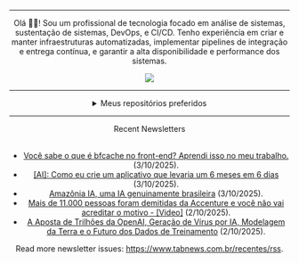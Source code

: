 <div align="center">
<hr>
<p>Olá 👋🏾! Sou um profissional de tecnologia focado em análise de sistemas, sustentação de sistemas, DevOps, e CI/CD. Tenho experiência em criar e manter infraestruturas automatizadas, implementar pipelines de integração e entrega contínua, e garantir a alta disponibilidade e performance dos sistemas.</p>
  <img src="https://media.giphy.com/media/yAGIvCiwPJn5C/giphy.gif">
<hr>
  <details>
  <summary>Meus repositórios preferidos</summary>
  <br />
  Alguns dos meus melhores repositórios:
  <br />
<br />
  <ul><li><a href=https://github.com/commitgeist/aluratube target="_blank" rel="noopener noreferrer">commitgeist/aluratube</a> (<b>0</b> ✨ and <b>0</b> 🍴): Aluratube - Desenvolvido durante a imersão React da Alura no final de 2022</li><li><a href=https://github.com/commitgeist/nlw-ia target="_blank" rel="noopener noreferrer">commitgeist/nlw-ia</a> (<b>0</b> ✨ and <b>0</b> 🍴): Projeto desenvolvido durante a NLW IA - Usando a API da OPENAI</li><li><a href=https://github.com/commitgeist/nlw-journey-ia target="_blank" rel="noopener noreferrer">commitgeist/nlw-journey-ia</a> (<b>0</b> ✨ and <b>0</b> 🍴): NLW IA - Agent de viagens usando python + langchain + GPT</li>
<li>More coming soon :).</li>
</ul>
  </details>
  <hr/>
    <summary>Recent Newsletters</summary>
  <br />
  <ul>
    <li><a href=https://www.tabnews.com.br/devcarlosalberto/voce-sabe-o-que-e-bfcache-no-front-end-aprendi-isso-no-meu-trabalho target="_blank" rel="noopener noreferrer">Você sabe o que é bfcache no front-end? Aprendi isso no meu trabalho.</a> (3/10/2025).</li><li><a href=https://www.tabnews.com.br/andersonlimadev/ai-como-eu-crie-um-aplicativo-que-levaria-um-6-meses-em-6-dias target="_blank" rel="noopener noreferrer">[AI]: Como eu crie um aplicativo que levaria um 6 meses em 6 dias</a> (3/10/2025).</li><li><a href=https://www.tabnews.com.br/filipericardo/amazonia-ia-uma-ia-genuinamente-brasileira target="_blank" rel="noopener noreferrer">Amazônia IA, uma IA genuinamente brasileira</a> (3/10/2025).</li><li><a href=https://www.tabnews.com.br/lalves/mais-de-11-000-pessoas-foram-demitidas-da-accenture-e-voce-nao-vai-acreditar-o-motivo-video target="_blank" rel="noopener noreferrer">Mais de 11.000 pessoas foram demitidas da Accenture e você não vai acreditar o motivo - [Video]</a> (2/10/2025).</li><li><a href=https://www.tabnews.com.br/elzobrito/a-aposta-de-trilhoes-da-openai-geracao-de-virus-por-ia-modelagem-da-terra-e-o-futuro-dos-dados-de-treinamento target="_blank" rel="noopener noreferrer">A Aposta de Trilhões da OpenAI, Geração de Vírus por IA, Modelagem da Terra e o Futuro dos Dados de Treinamento</a> (2/10/2025).</li>
  </ul>
<p>Read more newsletter issues: <a href="https://www.tabnews.com.br/recentes/rss">https://www.tabnews.com.br/recentes/rss</a>.</p>
  </details>
